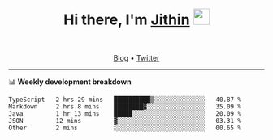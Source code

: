 <h1 align="center">Hi there, I'm <a href="https://jithset.github.io/" target="_blank">Jithin</a> <img
src="https://github.com/blackcater/blackcater/raw/main/images/Hi.gif" height="32" /></h1>

<br />

<p align="center">
  <a href="https://jithset.github.io">Blog</a> •
  <a href="https://twitter.com/jithset">Twitter</a>
</p>

---

📊 **Weekly development breakdown**

<!--START_SECTION:waka-->

```text
TypeScript   2 hrs 29 mins   ██████████▒░░░░░░░░░░░░░░   40.87 %
Markdown     2 hrs 8 mins    ████████▓░░░░░░░░░░░░░░░░   35.09 %
Java         1 hr 13 mins    █████░░░░░░░░░░░░░░░░░░░░   20.09 %
JSON         12 mins         ▓░░░░░░░░░░░░░░░░░░░░░░░░   03.31 %
Other        2 mins          ░░░░░░░░░░░░░░░░░░░░░░░░░   00.65 %
```

<!--END_SECTION:waka-->


